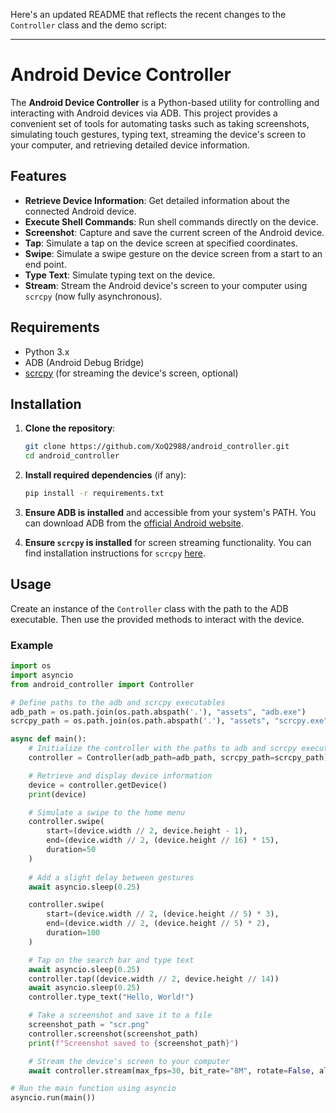 Here's an updated README that reflects the recent changes to the `Controller` class and the demo script:

---

# Android Device Controller

The **Android Device Controller** is a Python-based utility for controlling and interacting with Android devices via ADB. This project provides a convenient set of tools for automating tasks such as taking screenshots, simulating touch gestures, typing text, streaming the device's screen to your computer, and retrieving detailed device information.

## Features

- **Retrieve Device Information**: Get detailed information about the connected Android device.
- **Execute Shell Commands**: Run shell commands directly on the device.
- **Screenshot**: Capture and save the current screen of the Android device.
- **Tap**: Simulate a tap on the device screen at specified coordinates.
- **Swipe**: Simulate a swipe gesture on the device screen from a start to an end point.
- **Type Text**: Simulate typing text on the device.
- **Stream**: Stream the Android device's screen to your computer using `scrcpy` (now fully asynchronous).

## Requirements

- Python 3.x
- ADB (Android Debug Bridge)
- [scrcpy](https://github.com/Genymobile/scrcpy) (for streaming the device's screen, optional)

## Installation

1. **Clone the repository**:

    ```bash
    git clone https://github.com/XoQ2988/android_controller.git
    cd android_controller
    ```

2. **Install required dependencies** (if any):

    ```bash
    pip install -r requirements.txt
    ```

3. **Ensure ADB is installed** and accessible from your system's PATH. You can download ADB from the [official Android website](https://developer.android.com/studio/releases/platform-tools).

4. **Ensure `scrcpy` is installed** for screen streaming functionality. You can find installation instructions for `scrcpy` [here](https://github.com/Genymobile/scrcpy).

## Usage

Create an instance of the `Controller` class with the path to the ADB executable. Then use the provided methods to interact with the device.

### Example

```python
import os
import asyncio
from android_controller import Controller

# Define paths to the adb and scrcpy executables
adb_path = os.path.join(os.path.abspath('.'), "assets", "adb.exe")
scrcpy_path = os.path.join(os.path.abspath('.'), "assets", "scrcpy.exe")

async def main():
    # Initialize the controller with the paths to adb and scrcpy executables
    controller = Controller(adb_path=adb_path, scrcpy_path=scrcpy_path)

    # Retrieve and display device information
    device = controller.getDevice()
    print(device)

    # Simulate a swipe to the home menu
    controller.swipe(
        start=(device.width // 2, device.height - 1),
        end=(device.width // 2, (device.height // 16) * 15),
        duration=50
    )
    
    # Add a slight delay between gestures
    await asyncio.sleep(0.25)

    controller.swipe(
        start=(device.width // 2, (device.height // 5) * 3),
        end=(device.width // 2, (device.height // 5) * 2),
        duration=100
    )

    # Tap on the search bar and type text
    await asyncio.sleep(0.25)
    controller.tap((device.width // 2, device.height // 14))
    await asyncio.sleep(0.25)
    controller.type_text("Hello, World!")

    # Take a screenshot and save it to a file
    screenshot_path = "scr.png"
    controller.screenshot(screenshot_path)
    print(f"Screenshot saved to {screenshot_path}")

    # Stream the device's screen to your computer
    await controller.stream(max_fps=30, bit_rate="8M", rotate=False, always_on_top=True, disable_screensaver=True, no_audio=True)

# Run the main function using asyncio
asyncio.run(main())
```